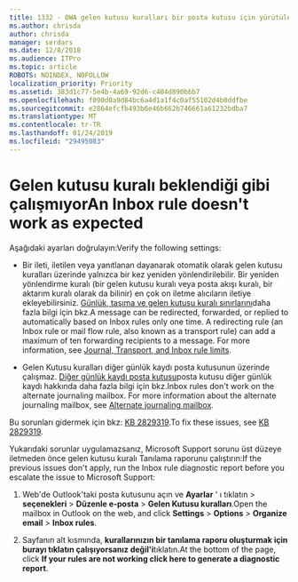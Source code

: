 ```yaml
---
title: 1332 - OWA gelen kutusu kuralları bir posta kutusu için yürütülen değil
ms.author: chrisda
author: chrisda
manager: serdars
ms.date: 12/8/2018
ms.audience: ITPro
ms.topic: article
ROBOTS: NOINDEX, NOFOLLOW
localization_priority: Priority
ms.assetid: 383d1c77-5e4b-4a69-92d6-c404d890b6b7
ms.openlocfilehash: f090d0a9d84bc6a4d1a1f4c0af55102d4b0ddfbe
ms.sourcegitcommit: e2864efcfb493b6e46b662b746661a61232bdba7
ms.translationtype: MT
ms.contentlocale: tr-TR
ms.lasthandoff: 01/24/2019
ms.locfileid: "29495083"
---
```

# <a name="an-inbox-rule-doesnt-work-as-expected"></a><span data-ttu-id="62d17-102">Gelen kutusu kuralı beklendiği gibi çalışmıyor</span><span class="sxs-lookup"><span data-stu-id="62d17-102">An Inbox rule doesn't work as expected</span></span>

<span data-ttu-id="62d17-103">Aşağıdaki ayarları doğrulayın:</span><span class="sxs-lookup"><span data-stu-id="62d17-103">Verify the following settings:</span></span>
  
- <span data-ttu-id="62d17-p101">Bir ileti, iletilen veya yanıtlanan dayanarak otomatik olarak gelen kutusu kuralları üzerinde yalnızca bir kez yeniden yönlendirilebilir. Bir yeniden yönlendirme kuralı (bir gelen kutusu kuralı veya posta akışı kuralı, bir aktarım kuralı olarak da bilinir) en çok on iletme alıcıların iletiye ekleyebilirsiniz. [Günlük, taşıma ve gelen kutusu kuralı sınırlarını](https://docs.microsoft.com/office365/servicedescriptions/exchange-online-service-description/exchange-online-limits)daha fazla bilgi için bkz.</span><span class="sxs-lookup"><span data-stu-id="62d17-p101">A message can be redirected, forwarded, or replied to automatically based on Inbox rules only one time. A redirecting rule (an Inbox rule or mail flow rule, also known as a transport rule) can add a maximum of ten forwarding recipients to a message. For more information, see [Journal, Transport, and Inbox rule limits](https://docs.microsoft.com/office365/servicedescriptions/exchange-online-service-description/exchange-online-limits).</span></span>
    
- <span data-ttu-id="62d17-p102">Gelen Kutusu kuralları diğer günlük kaydı posta kutusunun üzerinde çalışmaz. [Diğer günlük kaydı posta kutusu](https://docs.microsoft.com/Exchange/security-and-compliance/journaling/journaling#alternate-journaling-mailbox)posta kutusu diğer günlük kaydı hakkında daha fazla bilgi için bkz.</span><span class="sxs-lookup"><span data-stu-id="62d17-p102">Inbox rules don't work on the alternate journaling mailbox. For more information about the alternate journaling mailbox, see [Alternate journaling mailbox](https://docs.microsoft.com/Exchange/security-and-compliance/journaling/journaling#alternate-journaling-mailbox).</span></span>
    
<span data-ttu-id="62d17-109">Bu sorunları gidermek için bkz: [KB 2829319](https://support.microsoft.com/kb/2829319).</span><span class="sxs-lookup"><span data-stu-id="62d17-109">To fix these issues, see [KB 2829319](https://support.microsoft.com/kb/2829319).</span></span>
  
<span data-ttu-id="62d17-110">Yukarıdaki sorunlar uygulamazsanız, Microsoft Support sorunu üst düzeye iletmeden önce gelen kutusu kuralı Tanılama raporunu çalıştırın:</span><span class="sxs-lookup"><span data-stu-id="62d17-110">If the previous issues don't apply, run the Inbox rule diagnostic report before you escalate the issue to Microsoft Support:</span></span>
  
1. <span data-ttu-id="62d17-111">Web'de Outlook'taki posta kutusunu açın ve **Ayarlar** ' ı tıklatın \> **seçenekleri** \> **Düzenle e-posta** \> **Gelen Kutusu kuralları**.</span><span class="sxs-lookup"><span data-stu-id="62d17-111">Open the mailbox in Outlook on the web, and click **Settings** \> **Options** \> **Organize email** \> **Inbox rules**.</span></span>
    
2. <span data-ttu-id="62d17-112">Sayfanın alt kısmında, **kurallarınızın bir tanılama raporu oluşturmak için burayı tıklatın çalışıyorsanız değil'i**tıklatın.</span><span class="sxs-lookup"><span data-stu-id="62d17-112">At the bottom of the page, click **If your rules are not working click here to generate a diagnostic report**.</span></span>
    

